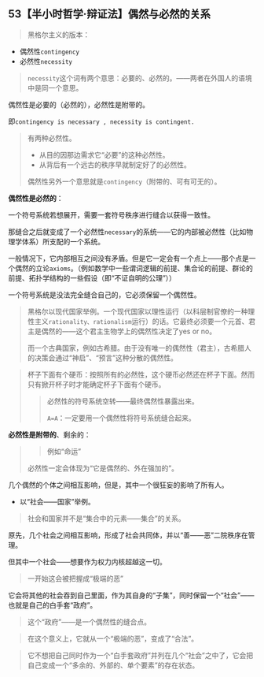 ## 53【半小时哲学·辩证法】偶然与必然的关系

> 黑格尔主义的版本：

* 偶然性`contingency`
* 必然性`necessity`

> `necessity`这个词有两个意思：必要的、必然的。——两者在外国人的语境中是同一个意思。

偶然性是必要的（必然的），必然性是附带的。

即`contingency is necessary , necessity is contingent.`

> 有两种必然性。
>
> * 从目的因那边需求它“必要”的这种必然性。
> * 从背后有一个远古的秩序早就制定好了的必然性。
>
> 偶然性另外一个意思就是`contingency`（附带的、可有可无的）。

**偶然性是必然的**：

一个符号系统若想展开，需要一套符号秩序进行缝合以获得一致性。

那缝合之后就变成了一个必然性`necessary`的系统——它的内部被必然性（比如物理学体系）所支配的一个系统。

一般情况下，它内部相互之间没有矛盾。但是它一定会有一个点上——那个点是一个偶然的立论`axioms`。（例如数学中一些谓词逻辑的前提、集合论的前提、群论的前提、拓扑学结构的一些假设（即“不证自明的公理”））

一个符号系统是没法完全缝合自己的，它必须保留一个偶然性。

> 黑格尔以现代国家举例。一个现代国家以理性运行（以科层制官僚的一种理性主义`rationality、rationalism`运行）的话。它最终必须要一个元首、君主是偶然的——这个君主生物学上的偶然性决定了yes or no。
>
> 而一个古典国家，例如古希腊。由于没有唯一的偶然性（君主），古希腊人的决策会通过“神启”、“预言”这种分散的偶然性。

> 杯子下面有个硬币：按照所有的必然性，这个硬币必然还在杯子下面。然而只有掀开杯子时才能确定杯子下面有个硬币。
>
> > 必然性的符号系统空转——最终偶然性暴露出来。
> >
> > `A=A`：一定要用一个偶然性将符号系统缝合起来。

**必然性是附带的**、剩余的：

> > 例如“命运”
>
> 必然性一定会体现为“它是偶然的、外在强加的”。

几个偶然的个体之间相互影响，但是，其中一个很狂妄的影响了所有人。

* 以“社会——国家”举例。

> 社会和国家并不是“集合中的元素——集合”的关系。

原先，几个社会之间相互影响，形成了社会共同体，并以“善——恶”二院秩序在管理。

但其中一个社会——想要作为权力内核超越这一切。

> 一开始这会被把握成“极端的恶”

它会将其他的社会吞到自己里面，作为其自身的“子集”，同时保留一个“社会”——也就是自己的白手套“政府”。

> 这个“政府”——是一个偶然性的缝合点。

> 在这个意义上，它就从一个“极端的恶”，变成了“合法”。

> 它不想把自己同时作为一个“白手套政府”并列在几个“社会”之中了，它会把自己变成一个“多余的、外部的、单个要素”的存在状态。